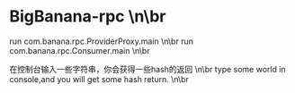 # BigBanana-rpc \n\br

run com.banana.rpc.ProviderProxy.main \n\br
run com.banana.rpc.Consumer.main \n\br

在控制台输入一些字符串，你会获得一些hash的返回 \n\br
type some world in console,and you will get some hash return. \n\br
